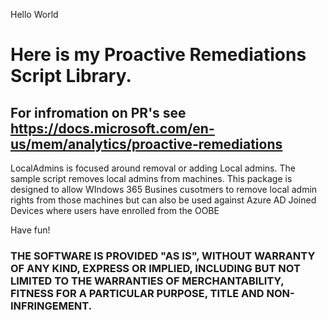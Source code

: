 Hello World


# Here is my Proactive Remediations Script Library. 
## For infromation on PR's see https://docs.microsoft.com/en-us/mem/analytics/proactive-remediations

LocalAdmins is focused around removal or adding Local admins. The sample script removes local admins from machines. This package is designed to allow WIndows 365 Busines cusotmers to remove local admin rights from those machines but can also be used against Azure AD Joined Devices where users have enrolled from the OOBE

Have fun!



### THE SOFTWARE IS PROVIDED "AS IS", WITHOUT WARRANTY OF ANY KIND, EXPRESS OR IMPLIED, INCLUDING BUT NOT LIMITED TO THE WARRANTIES OF MERCHANTABILITY, FITNESS FOR A PARTICULAR PURPOSE, TITLE AND NON-INFRINGEMENT.
